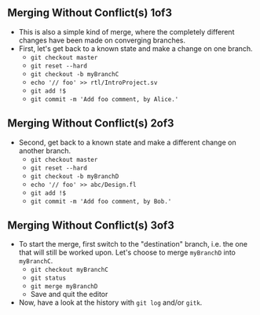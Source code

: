 
## Merging Without Conflict(s) 1of3
- This is also a simple kind of merge, where the completely different changes
  have been made on converging branches.
- First, let's get back to a known state and make a change on one branch.
  - `git checkout master`
  - `git reset --hard`
  - `git checkout -b myBranchC`
  - `echo '// foo' >> rtl/IntroProject.sv`
  - `git add !$`
  - `git commit -m 'Add foo comment, by Alice.'`

## Merging Without Conflict(s) 2of3
- Second, get back to a known state and make a different change on another
  branch.
  - `git checkout master`
  - `git reset --hard`
  - `git checkout -b myBranchD`
  - `echo '// foo' >> abc/Design.fl`
  - `git add !$`
  - `git commit -m 'Add foo comment, by Bob.'`

## Merging Without Conflict(s) 3of3
- To start the merge, first switch to the "destination" branch, i.e. the one
  that will still be worked upon.
  Let's choose to merge `myBranchD` into `myBranchC`.
  - `git checkout myBranchC`
  - `git status`
  - `git merge myBranchD`
  - Save and quit the editor
- Now, have a look at the history with `git log` and/or `gitk`.

